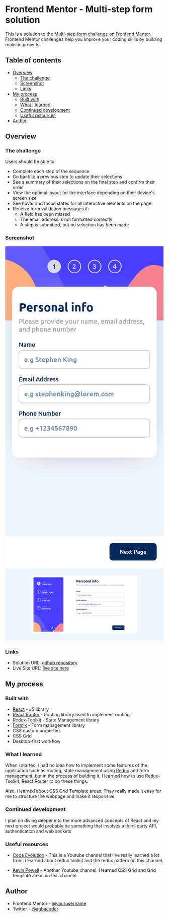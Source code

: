# Frontend Mentor - Multi-step form solution

This is a solution to the [Multi-step form challenge on Frontend Mentor](https://www.frontendmentor.io/challenges/multistep-form-YVAnSdqQBJ). Frontend Mentor challenges help you improve your coding skills by building realistic projects.

## Table of contents

- [Overview](#overview)
  - [The challenge](#the-challenge)
  - [Screenshot](#screenshot)
  - [Links](#links)
- [My process](#my-process)
  - [Built with](#built-with)
  - [What I learned](#what-i-learned)
  - [Continued development](#continued-development)
  - [Useful resources](#useful-resources)
- [Author](#author)

## Overview

### The challenge

Users should be able to:

- Complete each step of the sequence
- Go back to a previous step to update their selections
- See a summary of their selections on the final step and confirm their order
- View the optimal layout for the interface depending on their device's screen size
- See hover and focus states for all interactive elements on the page
- Receive form validation messages if:
  - A field has been missed
  - The email address is not formatted correctly
  - A step is submitted, but no selection has been made

### Screenshot

![Mobile View](./mobile_view.png)
![Desktop View](./desktop_view.png)

### Links

- Solution URL: [github repository](https://github.com/quadri101/fem-multi-step-form)
- Live Site URL: [live site here](https://gleeful-croquembouche-7905f8.netlify.app/)

## My process

### Built with

- [React](https://reactjs.org/) - JS library
- [React Router](reactrouter.com) - Routing library used to implement routing
- [Redux-Toolkit](https://redux-toolkit.js.org/) - State Management library
- [Formik](formik.org) - Form management library
- CSS custom properties
- CSS Grid
- Desktop-first workflow

### What I learned

When i started, i had no idea how to implement some features of the application such as routing, state management using [Redux](https://redux.js.org/) and form management, but in the process of building it, I learned how to use Redux-Toolkit, React Router to do these things.

Also, i learned about CSS Grid Template areas. They really made it easy for me to structure the webpage and make it responsive

### Continued development

I plan on diving deeper into the more advanced concepts of React and my next project would probably be something that involves a third-party API, authentication and web sockets

### Useful resources

- [Code Evolution](https://www.youtube.com/@Codevolution) - This is a Youtube channel that i've really learned a lot from. i learned about redux toolkit and the redux pattern on this channel.

- [Kevin Powell](https://www.youtube.com/@KevinPowell) - Another Youtube channel. I learned CSS Grid and Grid template areas on this channel.

## Author

- Frontend Mentor - [@yourusername](https://www.frontendmentor.io/profile/master-shifu0)
- Twitter - [@agbacoder](https://www.twitter.com/quadri_101)
